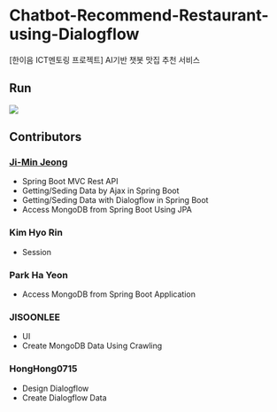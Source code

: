 # Chatbot-Recommend-Restaurant-using-Dialogflow
[한이음 ICT멘토링 프로젝트] AI기반 챗봇 맛집 추천 서비스



Run
-----
<div>
  <img src="https://user-images.githubusercontent.com/46081831/104111499-be81b900-5325-11eb-9c40-e0064131165c.gif">
</div>


## Contributors
### [Ji-Min Jeong](https://github.com/jeomn/Chatbot-Recommend-Restaurant-using-Dialogflow)
* Spring Boot MVC Rest API
* Getting/Seding Data by Ajax in Spring Boot
* Getting/Seding Data with Dialogflow in Spring Boot
* Access MongoDB from Spring Boot Using JPA

### Kim Hyo Rin
* Session

### Park Ha Yeon
* Access MongoDB from Spring Boot Application

### JISOONLEE
* UI
* Create MongoDB Data Using Crawling

### HongHong0715
* Design Dialogflow
* Create Dialogflow Data
